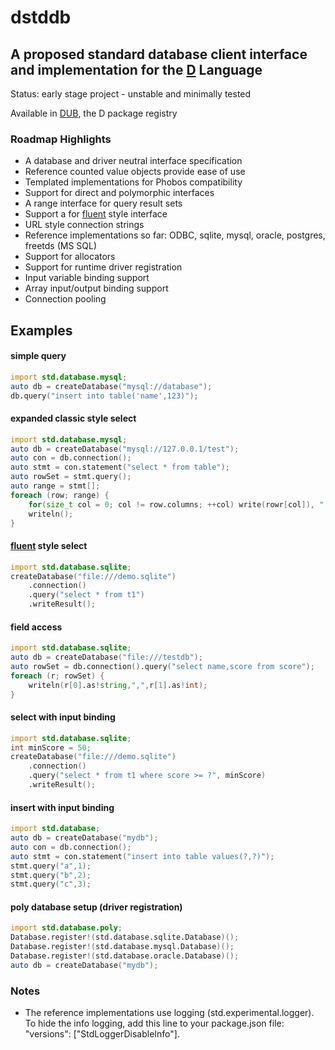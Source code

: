 # dstddb
## A proposed standard database client interface and implementation for the [D](http://dlang.org) Language

Status: early stage project - unstable and minimally tested

Available in [DUB](https://code.dlang.org/packages/dstddb), the D package registry

### Roadmap Highlights
- A database and driver neutral interface specification
- Reference counted value objects provide ease of use
- Templated implementations for Phobos compatibility 
- Support for direct and polymorphic interfaces
- A range interface for query result sets
- Support a for [fluent](http://en.wikipedia.org/wiki/Fluent_interface) style interface
- URL style connection strings
- Reference implementations so far: ODBC, sqlite, mysql, oracle, postgres, freetds (MS SQL)
- Support for allocators
- Support for runtime driver registration
- Input variable binding support
- Array input/output binding support
- Connection pooling

## Examples

#### simple query
```D
import std.database.mysql;
auto db = createDatabase("mysql://database");
db.query("insert into table('name',123)");
```

#### expanded classic style select
```D
import std.database.mysql;
auto db = createDatabase("mysql://127.0.0.1/test");
auto con = db.connection();
auto stmt = con.statement("select * from table");
auto rowSet = stmt.query();
auto range = stmt[];
foreach (row; range) {
    for(size_t col = 0; col != row.columns; ++col) write(rowr[col]), " ");
    writeln();
}

```
#### [fluent](http://en.wikipedia.org/wiki/Fluent_interface) style select
```D
import std.database.sqlite;
createDatabase("file:///demo.sqlite")
    .connection()
    .query("select * from t1")
    .writeResult();
```

#### field access
```D
import std.database.sqlite;
auto db = createDatabase("file:///testdb");
auto rowSet = db.connection().query("select name,score from score");
foreach (r; rowSet) {
    writeln(r[0].as!string,",",r[1].as!int);
}
```

#### select with input binding
```D
import std.database.sqlite;
int minScore = 50;
createDatabase("file:///demo.sqlite")
    .connection()
    .query("select * from t1 where score >= ?", minScore)
    .writeResult();
```

#### insert with input binding
```D
import std.database;
auto db = createDatabase("mydb");
auto con = db.connection();
auto stmt = con.statement("insert into table values(?,?)");
stmt.query("a",1);
stmt.query("b",2);
stmt.query("c",3);
```

#### poly database setup (driver registration)
```D
import std.database.poly;
Database.register!(std.database.sqlite.Database)();
Database.register!(std.database.mysql.Database)();
Database.register!(std.database.oracle.Database)();
auto db = createDatabase("mydb");
```

### Notes

- The reference implementations use logging (std.experimental.logger). To hide the info logging, add this line to your package.json file: "versions": ["StdLoggerDisableInfo"].


